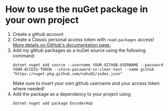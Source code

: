 # How to use the nuGet package in your own project

1. Create a github account
2. Create a Classic personal access token with `read:packages` access! [More details on GitHub's documentation page.](https://docs.github.com/en/authentication/keeping-your-account-and-data-secure/managing-your-personal-access-tokens)
3. Add my github packages as a nuGet source using the following command: 
   ```
   dotnet nuget add source --username YOUR-GITHUB-USERNAME --password YOUR-ACCESS-TOKEN --store-password-in-clear-text --name github "https://nuget.pkg.github.com/nahu02/index.json"
   ```
   Make sure to insert your own github username and your access token where needed!
4. Add the package as a dependency to your project using
   ```
   dotnet nuget add package EncoderHub
   ```
   


